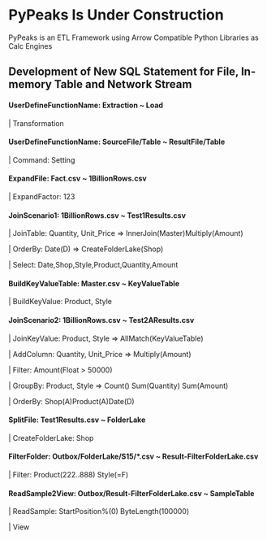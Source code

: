 # PyPeaks Is Under Construction
PyPeaks is an ETL Framework using Arrow Compatible Python Libraries as Calc Engines

## Development of New SQL Statement for File, In-memory Table and Network Stream

#### UserDefineFunctionName: Extraction ~ Load

| Transformation

#### UserDefineFunctionName: SourceFile/Table ~ ResultFile/Table

| Command: Setting

#### ExpandFile: Fact.csv ~ 1BillionRows.csv

| ExpandFactor: 123

#### JoinScenario1: 1BillionRows.csv ~ Test1Results.csv

| JoinTable: Quantity, Unit_Price => InnerJoin(Master)Multiply(Amount)

| OrderBy: Date(D) => CreateFolderLake(Shop)

| Select: Date,Shop,Style,Product,Quantity,Amount

#### BuildKeyValueTable: Master.csv ~ KeyValueTable

| BuildKeyValue: Product, Style

#### JoinScenario2: 1BillionRows.csv ~ Test2AResults.csv

| JoinKeyValue: Product, Style => AllMatch(KeyValueTable)

| AddColumn: Quantity, Unit_Price => Multiply(Amount)

| Filter: Amount(Float > 50000)

| GroupBy: Product, Style => Count() Sum(Quantity) Sum(Amount)

| OrderBy: Shop(A)Product(A)Date(D)

#### SplitFile: Test1Results.csv ~ FolderLake

| CreateFolderLake: Shop

#### FilterFolder: Outbox/FolderLake/S15/*.csv ~ Result-FilterFolderLake.csv

| Filter: Product(222..888) Style(=F)

#### ReadSample2View: Outbox/Result-FilterFolderLake.csv ~ SampleTable

| ReadSample: StartPosition%(0) ByteLength(100000)

| View

